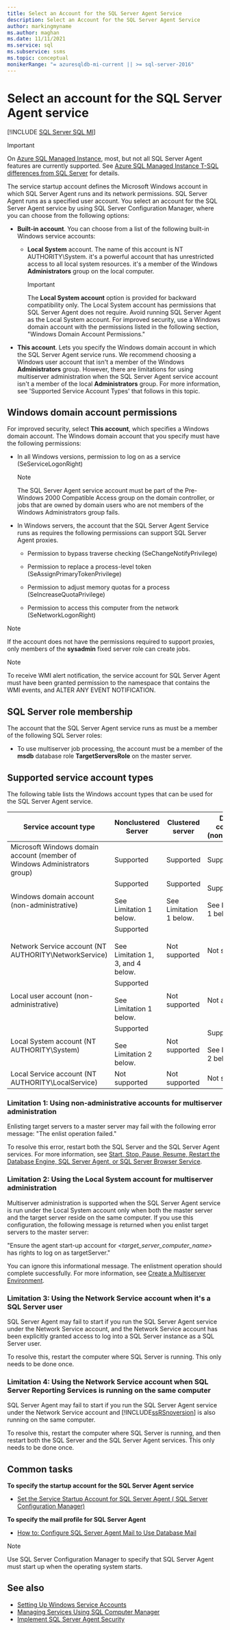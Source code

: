 ```yaml
---
title: Select an Account for the SQL Server Agent Service
description: Select an Account for the SQL Server Agent Service
author: markingmyname
ms.author: maghan
ms.date: 11/11/2021
ms.service: sql
ms.subservice: ssms
ms.topic: conceptual
monikerRange: "= azuresqldb-mi-current || >= sql-server-2016"
---
```


# Select an account for the SQL Server Agent service

[!INCLUDE [SQL Server SQL MI](../../includes/applies-to-version/sql-asdbmi.md)]

> [!IMPORTANT]  
> On [Azure SQL Managed Instance](/azure/sql-database/sql-database-managed-instance), most, but not all SQL Server Agent features are currently supported. See [Azure SQL Managed Instance T-SQL differences from SQL Server](/azure/sql-database/sql-database-managed-instance-transact-sql-information#sql-server-agent) for details.

The service startup account defines the Microsoft Windows account in which SQL Server Agent runs and its network permissions. SQL Server Agent runs as a specified user account. You select an account for the SQL Server Agent service by using SQL Server Configuration Manager, where you can choose from the following options:  
  
- **Built-in account**. You can choose from a list of the following built-in Windows service accounts:  
  
  - **Local System** account. The name of this account is NT AUTHORITY\System. it's a powerful account that has unrestricted access to all local system resources. it's a member of the Windows **Administrators** group on the local computer.
  
      > [!IMPORTANT]  
      > The **Local System account** option is provided for backward compatibility only. The Local System account has permissions that SQL Server Agent does not require. Avoid running SQL Server Agent as the Local System account. For improved security, use a Windows domain account with the permissions listed in the following section, "Windows Domain Account Permissions."  
  
- **This account**. Lets you specify the Windows domain account in which the SQL Server Agent service runs. We recommend choosing a Windows user account that isn't a member of the Windows **Administrators** group. However, there are limitations for using multiserver administration when the SQL Server Agent service account isn't a member of the local **Administrators** group. For more information, see 'Supported Service Account Types' that follows in this topic.  
  
## Windows domain account permissions

For improved security, select **This account**, which specifies a Windows domain account. The Windows domain account that you specify must have the following permissions:  
  
- In all Windows versions, permission to log on as a service (SeServiceLogonRight)  
  
   > [!NOTE]  
   > The SQL Server Agent service account must be part of the Pre-Windows 2000 Compatible Access group on the domain controller, or jobs that are owned by domain users who are not members of the Windows Administrators group fails.  
  
- In Windows servers, the account that the SQL Server Agent Service runs as requires the following permissions can support SQL Server Agent proxies.  
  
  - Permission to bypass traverse checking (SeChangeNotifyPrivilege)  
  
  - Permission to replace a process-level token (SeAssignPrimaryTokenPrivilege)  
  
  - Permission to adjust memory quotas for a process (SeIncreaseQuotaPrivilege)  
  
  - Permission to access this computer from the network (SeNetworkLogonRight)  
  
> [!NOTE]  
> If the account does not have the permissions required to support proxies, only members of the **sysadmin** fixed server role can create jobs.  
  
> [!NOTE]  
> To receive WMI alert notification, the service account for SQL Server Agent must have been granted permission to the namespace that contains the WMI events, and ALTER ANY EVENT NOTIFICATION.  
  
## SQL Server role membership

The account that the SQL Server Agent service runs as must be a member of the following SQL Server roles:  
  
- To use multiserver job processing, the account must be a member of the **msdb** database role **TargetServersRole** on the master server.  
  
## Supported service account types

The following table lists the Windows account types that can be used for the SQL Server Agent service.  
  
|Service account type|Nonclustered Server|Clustered server|Domain controller (nonclustered)|  
|------------------------|-------------------------|--------------------|--------------------------------------|  
|Microsoft Windows domain account (member of Windows Administrators group)|Supported|Supported|Supported|  
|Windows domain account (non-administrative)|Supported<br /><br />See Limitation 1 below.|Supported<br /><br />See Limitation 1 below.|Supported<br /><br />See Limitation 1 below.|  
|Network Service account (NT AUTHORITY\NetworkService)|Supported<br /><br />See Limitation 1, 3, and 4  below.|Not supported|Not supported|  
|Local user account (non-administrative)|Supported<br /><br />See Limitation 1 below.|Not supported|Not applicable|  
|Local System account (NT AUTHORITY\System)|Supported<br /><br />See Limitation 2 below.|Not supported|Supported<br /><br />See Limitation 2 below.|  
|Local Service account (NT AUTHORITY\LocalService)|Not supported|Not supported|Not supported|  
  
### Limitation 1: Using non-administrative accounts for multiserver administration

Enlisting target servers to a master server may fail with the following error message: "The enlist operation failed."  
  
To resolve this error, restart both the SQL Server and the SQL Server Agent services. For more information, see [Start, Stop, Pause, Resume, Restart the Database Engine,  SQL Server Agent, or  SQL Server  Browser Service](../../database-engine/configure-windows/start-stop-pause-resume-restart-sql-server-services.md).  
  
### Limitation 2: Using the Local System account for multiserver administration

Multiserver administration is supported when the SQL Server Agent service is run under the Local System account only when both the master server and the target server reside on the same computer. If you use this configuration, the following message is returned when you enlist target servers to the master server:  
  
"Ensure the agent start-up account for *<target_server_computer_name>* has rights to log on as targetServer."  
  
You can ignore this informational message. The enlistment operation should complete successfully. For more information, see [Create a Multiserver Environment](../../ssms/agent/create-a-multiserver-environment.md).  
  
### Limitation 3: Using the Network Service account when it's a SQL Server user

  SQL Server Agent may fail to start if you run the SQL Server Agent service under the Network Service account, and the Network Service account has been explicitly granted access to log into a SQL Server  instance as a SQL Server user.  
  
To resolve this, restart the computer where SQL Server is running. This only needs to be done once.
  
### Limitation 4: Using the Network Service account when SQL Server Reporting Services is running on the same computer

  SQL Server Agent may fail to start if you run the SQL Server Agent service under the Network Service account and [!INCLUDE[ssRSnoversion](../../includes/ssrsnoversion-md.md)] is also running on the same computer.  
  
To resolve this, restart the computer where SQL Server is running, and then restart both the SQL Server and the SQL Server Agent services. This only needs to be done once.  
  
## Common tasks

**To specify the startup account for the SQL Server Agent service**
  
- [Set the Service Startup Account for SQL Server Agent &#40; SQL Server Configuration Manager&#41;](../../ssms/agent/set-service-startup-account-sql-server-agent-sql-server-configuration-manager.md)  
  
**To specify the mail profile for SQL Server Agent**
  
- [How to: Configure SQL Server Agent Mail to Use Database Mail](../../relational-databases/database-mail/configure-sql-server-agent-mail-to-use-database-mail.md)  
  
> [!NOTE]  
> Use SQL Server Configuration Manager to specify that SQL Server Agent must start up when the operating system starts.  
  
## See also

- [Setting Up Windows Service Accounts](../../database-engine/configure-windows/configure-windows-service-accounts-and-permissions.md)  
- [Managing Services Using SQL Computer Manager](../../database-engine/configure-windows/scm-services-connect-to-another-computer.md)  
- [Implement SQL Server Agent Security](../../ssms/agent/implement-sql-server-agent-security.md)  
